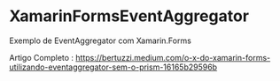# XamarinFormsEventAggregator

Exemplo de EventAggregator com Xamarin.Forms

Artigo Completo : https://bertuzzi.medium.com/o-x-do-xamarin-forms-utilizando-eventaggregator-sem-o-prism-16165b29596b
